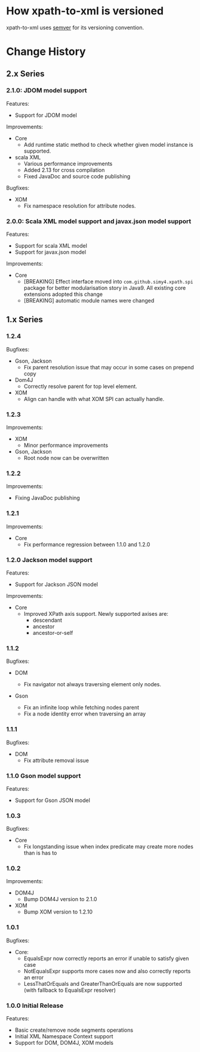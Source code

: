 # How xpath-to-xml is versioned

xpath-to-xml uses [semver](http://semver.org/) for its versioning convention.

# Change History

## 2.x Series

### 2.1.0: JDOM model support

Features:

- Support for JDOM model

Improvements:

- Core
  - Add runtime static method to check whether given model instance is supported.
- scala XML
  - Various performance improvements
  - Added 2.13 for cross compilation
  - Fixed JavaDoc and source code publishing

Bugfixes:

- XOM
  - Fix namespace resolution for attribute nodes.

### 2.0.0: Scala XML model support and javax.json model support

Features:

- Support for scala XML model
- Support for javax.json model

Improvements:

- Core
  - [BREAKING] Effect interface moved into `com.github.simy4.xpath.spi` package for better modularisation story in Java9.
    All existing core extensions adopted this change
  - [BREAKING] automatic module names were changed
    
## 1.x Series

### 1.2.4

Bugfixes:

- Gson, Jackson
  - Fix parent resolution issue that may occur in some cases on prepend copy
- Dom4J
  - Correctly resolve parent for top level element.
- XOM
  - Align can handle with what XOM SPI can actually handle.

### 1.2.3

Improvements:

- XOM
  - Minor performance improvements
- Gson, Jackson
  - Root node now can be overwritten

### 1.2.2

Improvements:

- Fixing JavaDoc publishing

### 1.2.1

Improvements:

- Core
  - Fix performance regression between 1.1.0 and 1.2.0

### 1.2.0 Jackson model support

Features:

- Support for Jackson JSON model

Improvements:

- Core
  - Improved XPath axis support. Newly supported axises are:
    - descendant
    - ancestor
    - ancestor-or-self

### 1.1.2

Bugfixes:

- DOM
  - Fix navigator not always traversing element only nodes.

- Gson
  - Fix an infinite loop while fetching nodes parent
  - Fix a node identity error when traversing an array

### 1.1.1

Bugfixes:

- DOM 
  - Fix attribute removal issue

### 1.1.0 Gson model support

Features:

- Support for Gson JSON model

### 1.0.3

Bugfixes:

- Core
  - Fix longstanding issue when index predicate may create more nodes than is has to

### 1.0.2

Improvements:

- DOM4J
  - Bump DOM4J version to 2.1.0
- XOM
  - Bump XOM version to 1.2.10

### 1.0.1

Bugfixes:

- Core:
  - EqualsExpr now correctly reports an error if unable to satisfy given case
  - NotEqualsExpr supports more cases now and also correctly reports an error
  - LessThatOrEquals and GreaterThanOrEquals are now supported (with fallback to EqualsExpr resolver) 

### 1.0.0 Initial Release

Features:

- Basic create/remove node segments operations
- Initial XML Namespace Context support 
- Support for DOM, DOM4J, XOM models
